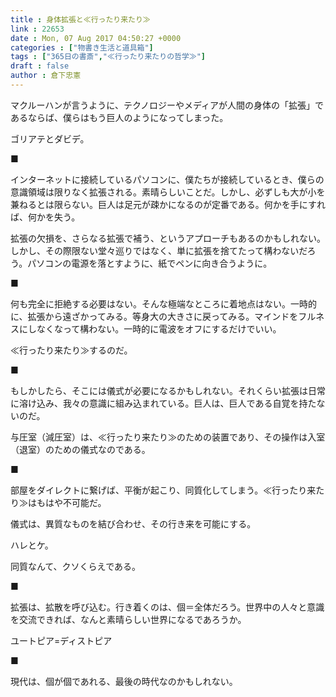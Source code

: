 ```yaml
---
title : 身体拡張と≪行ったり来たり≫
link : 22653
date : Mon, 07 Aug 2017 04:50:27 +0000
categories : ["物書き生活と道具箱"]
tags : ["365日の書斎","≪行ったり来たりの哲学≫"]
draft : false
author : 倉下忠憲
---
```


マクルーハンが言うように、テクノロジーやメディアが人間の身体の「拡張」であるならば、僕らはもう巨人のようになってしまった。

ゴリアテとダビデ。

■

インターネットに接続しているパソコンに、僕たちが接続しているとき、僕らの意識領域は限りなく拡張される。素晴らしいことだ。しかし、必ずしも大が小を兼ねるとは限らない。巨人は足元が疎かになるのが定番である。何かを手にすれば、何かを失う。

拡張の欠損を、さらなる拡張で補う、というアプローチもあるのかもしれない。しかし、その際限ない堂々巡りではなく、単に拡張を捨てたって構わないだろう。パソコンの電源を落とすように、紙でペンに向き合うように。

■

何も完全に拒絶する必要はない。そんな極端なところに着地点はない。一時的に、拡張から遠ざかってみる。等身大の大きさに戻ってみる。マインドをフルネスにしなくなって構わない。一時的に電波をオフにするだけでいい。

≪行ったり来たり≫するのだ。

■

もしかしたら、そこには儀式が必要になるかもしれない。それくらい拡張は日常に溶け込み、我々の意識に組み込まれている。巨人は、巨人である自覚を持たないのだ。

与圧室（減圧室）は、≪行ったり来たり≫のための装置であり、その操作は入室（退室）のための儀式なのである。

■

部屋をダイレクトに繋げば、平衡が起こり、同質化してしまう。≪行ったり来たり≫はもはや不可能だ。

儀式は、異質なものを結び合わせ、その行き来を可能にする。

ハレとケ。

同質なんて、クソくらえである。

■

拡張は、拡散を呼び込む。行き着くのは、個＝全体だろう。世界中の人々と意識を交流できれば、なんと素晴らしい世界になるであろうか。

ユートピア=ディストピア

■

現代は、個が個であれる、最後の時代なのかもしれない。